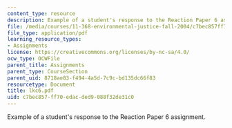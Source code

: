 ```yaml
---
content_type: resource
description: Example of a student's response to the Reaction Paper 6 assignment.
file: /media/courses/11-368-environmental-justice-fall-2004/c7bec857ff70edacded9088f32de31c0_lkc6.pdf
file_type: application/pdf
learning_resource_types:
- Assignments
license: https://creativecommons.org/licenses/by-nc-sa/4.0/
ocw_type: OCWFile
parent_title: Assignments
parent_type: CourseSection
parent_uid: 8718ae83-f494-4a5d-7c9c-bd135dc66f83
resourcetype: Document
title: lkc6.pdf
uid: c7bec857-ff70-edac-ded9-088f32de31c0
---
```

Example of a student's response to the Reaction Paper 6 assignment.